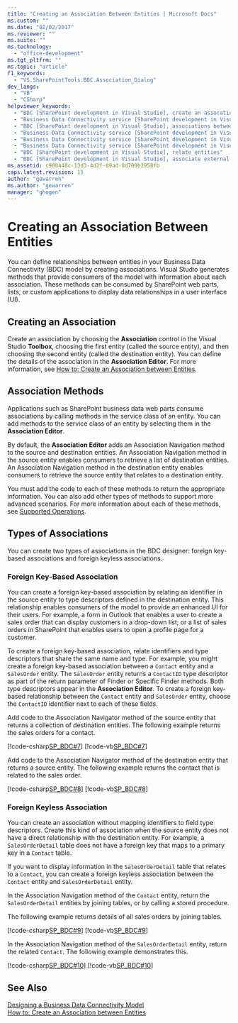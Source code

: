 ```yaml
---
title: "Creating an Association Between Entities | Microsoft Docs"
ms.custom: ""
ms.date: "02/02/2017"
ms.reviewer: ""
ms.suite: ""
ms.technology: 
  - "office-development"
ms.tgt_pltfrm: ""
ms.topic: "article"
f1_keywords: 
  - "VS.SharePointTools.BDC.Association_Dialog"
dev_langs: 
  - "VB"
  - "CSharp"
helpviewer_keywords: 
  - "BDC [SharePoint development in Visual Studio], create an assocation"
  - "Business Data Connectivity service [SharePoint development in Visual Studio], associations between entities"
  - "BDC [SharePoint development in Visual Studio], associations between entities"
  - "Business Data Connectivity service [SharePoint development in Visual Studio], create an assocation"
  - "Business Data Connectivity service [SharePoint development in Visual Studio], associate external content types"
  - "Business Data Connectivity service [SharePoint development in Visual Studio], relate entities"
  - "BDC [SharePoint development in Visual Studio], relate entities"
  - "BDC [SharePoint development in Visual Studio], associate external content types"
ms.assetid: c908448c-13d3-4d2f-89ad-8d709b2958fb
caps.latest.revision: 15
author: "gewarren"
ms.author: "gewarren"
manager: "ghogen"
---
```

# Creating an Association Between Entities
  You can define relationships between entities in your Business Data Connectivity (BDC) model by creating associations. Visual Studio generates methods that provide consumers of the model with information about each association. These methods can be consumed by SharePoint web parts, lists, or custom applications to display data relationships in a user interface (UI).  
  
## Creating an Association  
 Create an association by choosing the **Association** control in the Visual Studio **Toolbox**, choosing the first entity (called the source entity), and then choosing the second entity (called the destination entity). You can define the details of the association in the **Association Editor**. For more information, see [How to: Create an Association between Entities](../sharepoint/how-to-create-an-association-between-entities.md).  
  
## Association Methods  
 Applications such as SharePoint business data web parts consume associations by calling methods in the service class of an entity. You can add methods to the service class of an entity by selecting them in the **Association Editor**.  
  
 By default, the **Association Editor** adds an Association Navigation method to the source and destination entities. An Association Navigation method in the source entity enables consumers to retrieve a list of destination entities. An Association Navigation method in the destination entity enables consumers to retrieve the source entity that relates to a destination entity.  
  
 You must add the code to each of these methods to return the appropriate information. You can also add other types of methods to support more advanced scenarios. For more information about each of these methods, see [Supported Operations](http://go.microsoft.com/fwlink/?LinkId=169286).  
  
## Types of Associations  
 You can create two types of associations in the BDC designer: foreign key-based associations and foreign keyless associations.  
  
### Foreign Key-Based Association  
 You can create a foreign key-based association by relating an identifier in the source entity to type descriptors defined in the destination entity. This relationship enables consumers of the model to provide an enhanced UI for their users. For example, a form in Outlook that enables a user to create a sales order that can display customers in a drop-down list; or a list of sales orders in SharePoint that enables users to open a profile page for a customer.  
  
 To create a foreign key-based association, relate identifiers and type descriptors that share the same name and type. For example, you might create a foreign key-based association between a `Contact` entity and a `SalesOrder` entity. The `SalesOrder` entity returns a `ContactID` type descriptor as part of the return parameter of Finder or Specific Finder methods. Both type descriptors appear in the **Association Editor**. To create a foreign key-based relationship between the `Contact` entity and `SalesOrder` entity, choose the `ContactID` identifier next to each of these fields.  
  
 Add code to the Association Navigator method of the source entity that returns a collection of destination entities. The following example returns the sales orders for a contact.  
  
 [!code-csharp[SP_BDC#7](../sharepoint/codesnippet/CSharp/SP_BDC/bdcmodel1/contactservice.cs#7)]
 [!code-vb[SP_BDC#7](../sharepoint/codesnippet/VisualBasic/sp_bdc/bdcmodel1/contactservice.vb#7)]  
  
 Add code to the Association Navigator method of the destination entity that returns a source entity. The following example returns the contact that is related to the sales order.  
  
 [!code-csharp[SP_BDC#8](../sharepoint/codesnippet/CSharp/SP_BDC/bdcmodel1/salesorderservice.cs#8)]
 [!code-vb[SP_BDC#8](../sharepoint/codesnippet/VisualBasic/sp_bdc/bdcmodel1/salesorderservice.vb#8)]  
  
### Foreign Keyless Association  
 You can create an association without mapping identifiers to field type descriptors. Create this kind of association when the source entity does not have a direct relationship with the destination entity. For example, a `SalesOrderDetail` table does not have a foreign key that maps to a primary key in a `Contact` table.  
  
 If you want to display information in the `SalesOrderDetail` table that relates to a `Contact`, you can create a foreign keyless association between the `Contact` entity and `SalesOrderDetail` entity.  
  
 In the Association Navigation method of the `Contact` entity, return the `SalesOrderDetail` entities by joining tables, or by calling a stored procedure.  
  
 The following example returns details of all sales orders by joining tables.  
  
 [!code-csharp[SP_BDC#9](../sharepoint/codesnippet/CSharp/SP_BDC/bdcmodel1/contactservice.cs#9)]
 [!code-vb[SP_BDC#9](../sharepoint/codesnippet/VisualBasic/sp_bdc/bdcmodel1/contactservice.vb#9)]  
  
 In the Association Navigation method of the `SalesOrderDetail` entity, return the related `Contact`. The following example demonstrates this.  
  
 [!code-csharp[SP_BDC#10](../sharepoint/codesnippet/CSharp/SP_BDC/bdcmodel1/salesorderdetailservice.cs#10)]
 [!code-vb[SP_BDC#10](../sharepoint/codesnippet/VisualBasic/sp_bdc/bdcmodel1/salesorderdetailservice.vb#10)]  
  
## See Also  
 [Designing a Business Data Connectivity Model](../sharepoint/designing-a-business-data-connectivity-model.md)   
 [How to: Create an Association between Entities](../sharepoint/how-to-create-an-association-between-entities.md)  
  
  